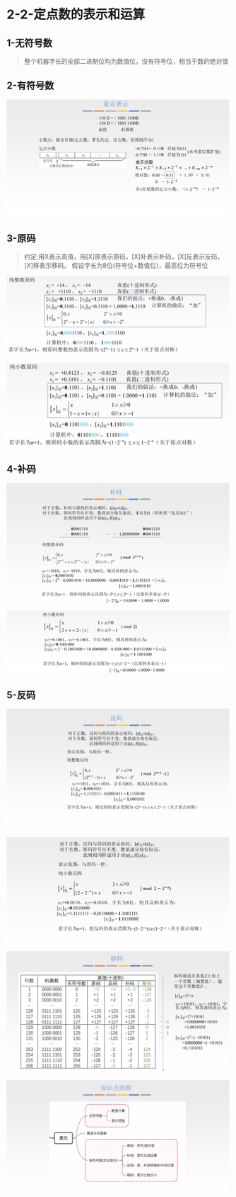 # 2-2-定点数的表示和运算

## 1-无符号数

> 整个机器字长的全部二进制位均为数值位，没有符号位，相当于数的绝对值

## 2-有符号数

![](../../.gitbook/assets/image%20%28113%29.png)

## 3-原码

> 约定:用X表示真值，用\[X\]原表示原码，\[X\]补表示补码，\[X\]反表示反码，\[X\]移表示移码。 假设字长为8位\(符号位+数值位\)，最高位为符号位

![](../../.gitbook/assets/image%20%2836%29.png)

![](../../.gitbook/assets/image%20%2891%29.png)

## 4-补码

![](../../.gitbook/assets/image%20%2883%29.png)

![](../../.gitbook/assets/image%20%28167%29.png)

## 5-反码

![](../../.gitbook/assets/image%20%28112%29.png)

![](../../.gitbook/assets/image%20%28274%29.png)

![](../../.gitbook/assets/image%20%28383%29.png)

![](../../.gitbook/assets/image%20%2868%29.png)

